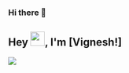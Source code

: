 ### Hi there 👋
## Hey <img src="https://github.com/TheDudeThatCode/TheDudeThatCode/blob/master/Assets/Hi.gif" width="29">, I'm [Vignesh!]
<img align="center" src="https://github-readme-stats.vercel.app/api/<CARD_TYPE>/?username=vignesh24g&theme=<THEME_NAME>" />


<!--
**vignesh24g/vignesh24g** is a ✨ _special_ ✨ repository because its `README.md` (this file) appears on your GitHub profile.

Here are some ideas to get you started:

- 🔭 I’m currently working on ...
- 🌱 I’m currently learning ...
- 👯 I’m looking to collaborate on ...
- 🤔 I’m looking for help with ...
- 💬 Ask me about ...
- 📫 How to reach me: ...
- 😄 Pronouns: ...
- ⚡ Fun fact: ...
-->
